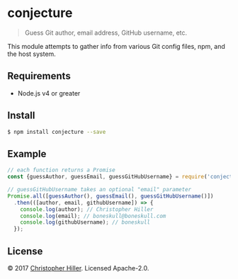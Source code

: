 # conjecture

> Guess Git author, email address, GitHub username, etc.

This module attempts to gather info from various Git config files, npm, and the host system.

## Requirements

- Node.js v4 or greater

## Install

```bash
$ npm install conjecture --save
```

## Example

```js
// each function returns a Promise
const {guessAuthor, guessEmail, guessGitHubUsername} = require('conjecture');

// guessGitHubUsername takes an optional "email" parameter
Promise.all([guessAuthor(), guessEmail(), guessGitHubUsername()])
  .then(([author, email, githubUsername]) => {
    console.log(author); // Christopher Hiller
    console.log(email); // boneskull@boneskull.com
    console.log(githubUsername); // boneskull  
  });
```

## License

© 2017 [Christopher Hiller](https://boneskull.com).  Licensed Apache-2.0.
